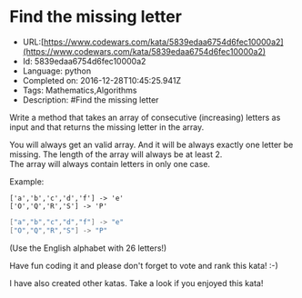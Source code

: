 # Find the missing letter

 - URL:[https://www.codewars.com/kata/5839edaa6754d6fec10000a2](https://www.codewars.com/kata/5839edaa6754d6fec10000a2)
 - Id: 5839edaa6754d6fec10000a2
 - Language: python
 - Completed on: 2016-12-28T10:45:25.941Z
 - Tags: Mathematics,Algorithms
 - Description:
#Find the missing letter

Write a method that takes an array of consecutive (increasing) letters as input and that returns the missing letter in the array.

You will always get an valid array. And it will be always exactly one letter be missing. The length of the array will always be at least 2.<br>
The array will always contain letters in only one case.

Example:
```if-not:swift
['a','b','c','d','f'] -> 'e'
['O','Q','R','S'] -> 'P'
```
```swift
["a","b","c","d","f"] -> "e"
["O","Q","R","S"] -> "P"
```

(Use the English alphabet with 26 letters!)

Have fun coding it and please don't forget to vote and rank this kata! :-) 

I have also created other katas. Take a look if you enjoyed this kata!
